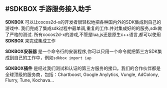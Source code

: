 #SDKBOX 手游服务接入助手
---
__SDKBOX__ 可以让cocos2d-x的开发者很轻松地把各种国内外的SDK集成到自己的游戏中.
我们完成了集成sdk过程中最单调,重复的工作.并对集成好的的服务,sdk做了严格的测试.
所有cocos2d-x的游戏,不管是lua,js还是原生c++语言,都可以使用 __SDKBOX__ 来完成集成工作

__SDKBOX安装器__ 是一个命令行的安装程序,你可以只用一个命令就把第三方SDK集成到自己的工作中，例如```sdkbox import iap```

__SDKBOX插件__ 是经过我们测试和认证的第三方服务的接口。我们的合作伙伴都是全球顶级的服务商，包括：Chartboost, Google Anylytics, Vungle, AdColony, Flurry, Tune, Kochava...
